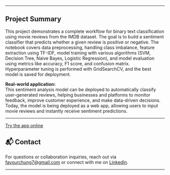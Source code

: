 

---

## Project Summary

This project demonstrates a complete workflow for binary text classification using movie reviews from the IMDB dataset. The goal is to build a sentiment classifier that predicts whether a given review is positive or negative. The notebook covers data preprocessing, handling class imbalance, feature extraction using TF-IDF, model training with various algorithms (SVM, Decision Tree, Naive Bayes, Logistic Regression), and model evaluation using metrics like accuracy, F1 score, and confusion matrix. Hyperparameter tuning is performed with GridSearchCV, and the best model is saved for deployment.

**Real-world application:**  
This sentiment analysis model can be deployed to automatically classify user-generated reviews, helping businesses and platforms to monitor feedback, improve customer experience, and make data-driven decisions. Today, the model is being deployed as a web app, allowing users to input movie reviews and instantly receive sentiment predictions.

---
[Try the app online](https://nifghuufypraeikjke657q.streamlit.app/)

## 📬 Contact

For questions or collaboration inquiries, reach out via [favourchung7@gmail.com](mailto:favourchung7@gmail.com) or connect with me on [LinkedIn](https://www.linkedin.com/in/favour-chung/).

---

